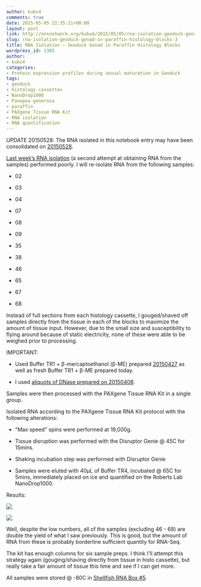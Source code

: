 ```yaml
---
author: kubu4
comments: true
date: 2015-05-05 22:35:11+00:00
layout: post
link: http://onsnetwork.org/kubu4/2015/05/05/rna-isolation-geoduck-gonad-in-paraffin-histology-blocks-3/
slug: rna-isolation-geoduck-gonad-in-paraffin-histology-blocks-3
title: RNA Isolation – Geoduck Gonad in Paraffin Histology Blocks
wordpress_id: 1305
author:
- kubu4
categories:
- Protein expression profiles during sexual maturation in Geoduck
tags:
- geoduck
- histology cassettes
- NanoDrop1000
- Panopea generosa
- paraffin
- PAXgene Tissue RNA Kit
- RNA isolation
- RNA quantification
---
```


UPDATE 20150528: The RNA isolated in this notebook entry may have been consolidated on [20150528](http://onsnetwork.org/kubu4/2015/05/28/bioanalyzer-geoduck-gonad-rna-quality-assessment/).

[Last week’s RNA isolation](http://onsnetwork.org/kubu4/2015/04/27/rna-isolation-geoduck-gonad-in-paraffin-histology-blocks-2/) (a second attempt at obtaining RNA from the samples) performed poorly. I will re-isolate RNA from the following samples:




    
  * 02

    
  * 03

    
  * 04

    
  * 07

    
  * 08

    
  * 09

    
  * 35

    
  * 38

    
  * 46

    
  * 65

    
  * 67

    
  * 68



Instead of full sections from each histology cassette, I gouged/shaved off samples directly from the tissue in each of the blocks to maximize the amount of tissue input. However, due to the small size and susceptibility to flying around because of static electricity, none of these were able to be weighed prior to processing.

IMPORTANT:


    
  * Used Buffer TR1 + β-mercaptoethanol (β-ME) prepared [20150427](http://onsnetwork.org/kubu4/2015/04/27/rna-isolation-geoduck-gonad-in-paraffin-histology-blocks-2/) as well as fresh Buffer TR1 + β-ME prepared today.

    
  * I used [aliquots of DNase prepared on 20150408](http://onsnetwork.org/kubu4/2015/04/08/rna-isolation-geoduck-foot-in-paraffin-histology-blocks/).



Samples were then processed with the PAXgene Tissue RNA Kit in a single group.

Isolated RNA according to the PAXgene Tissue RNA Kit protocol with the following alterations:


    
  * “Max speed” spins were performed at 19,000g.

    
  * Tissue disruption was performed with the Disruptor Genie @ 45C for 15mins.

    
  * Shaking incubation step was performed with Disruptor Genie

    
  * Samples were eluted with 40μL of Buffer TR4, incubated @ 65C for 5mins, immediately placed on ice and quantified on the Roberts Lab NanoDrop1000.



Results:

[![](http://eagle.fish.washington.edu/Arabidopsis/20150505_Geoduck_histo_RNA_ODs.JPG)](http://eagle.fish.washington.edu/Arabidopsis/20150505_Geoduck_histo_RNA_ODs.JPG)



[![](http://eagle.fish.washington.edu/Arabidopsis/20150505_Geoduck_histo_RNA_plots.JPG)](http://eagle.fish.washington.edu/Arabidopsis/20150505_Geoduck_histo_RNA_plots.JPG)





Well, despite the low numbers, all of the samples (excluding 46 - 68) are double the yield of what I saw previously. This is good, but the amount of RNA from these is probably borderline sufficient quantity for RNA-Seq.

The kit has enough columns for six sample preps. I think I'll attempt this strategy again (gouging/shaving directly from tissue in histo cassette), but really take a fair amount of tissue this time and see if I can get more.

All samples were stored @ -80C in [Shellfish RNA Box #5](https://docs.google.com/spreadsheet/ccc?key=0AmS_90rPaQMzcHdyU1d0MDVMLWpaTWdadnJSd0M4UUE&usp=sharing).
